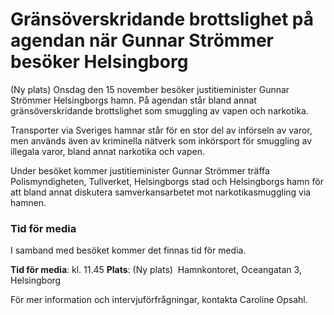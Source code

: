 # Gränsöverskridande brottslighet på agendan när Gunnar Strömmer besöker Helsingborg

(Ny plats) Onsdag den 15 november besöker justitieminister Gunnar Strömmer Helsingborgs hamn. På agendan står bland annat gränsöverskridande brottslighet som smuggling av vapen och narkotika.

Transporter via Sveriges hamnar står för en stor del av införseln av varor, men används även av kriminella nätverk som inkörsport för smuggling av illegala varor, bland annat narkotika och vapen.

Under besöket kommer justitieminister Gunnar Strömmer träffa Polismyndigheten, Tullverket, Helsingborgs stad och Helsingborgs hamn för att bland annat diskutera samverkansarbetet mot narkotikasmuggling via hamnen.

### Tid för media

I samband med besöket kommer det finnas tid för media.

**Tid för media**: kl. 11.45
**Plats**: (Ny plats)  Hamnkontoret, Oceangatan 3, Helsingborg

För mer information och intervjuförfrågningar, kontakta Caroline Opsahl.
